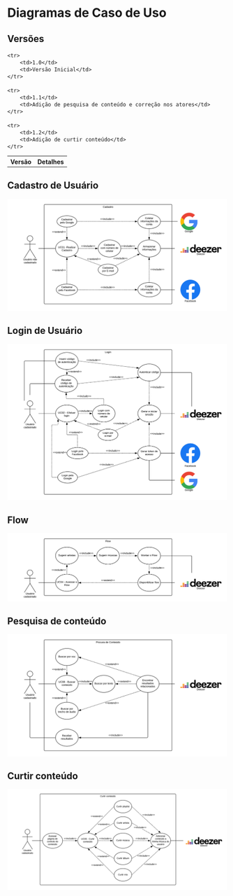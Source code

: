 # Diagramas de Caso de Uso
<div class="line"></div>

## Versões

<table class="versions">
	<tr>
		<th class="version_header">Versão</th>
		<th>Detalhes</th>
	</tr>

	<tr>
		<td>1.0</td>
		<td>Versão Inicial</td>
	</tr>
	
	<tr>
		<td>1.1</td>
		<td>Adição de pesquisa de conteúdo e correção nos atores</td>
	</tr>
	
	<tr>
		<td>1.2</td>
		<td>Adição de curtir conteúdo</td>
	</tr>
</table>

## Cadastro de Usuário

<img src="../../assets/images/uso_cadastro.png">

## Login de Usuário

<img src="../../assets/images/uso_login.png">

## Flow

<img src="../../assets/images/uso_flow.png">

## Pesquisa de conteúdo

<img src="../../assets/images/uso_pesquisa.png">

## Curtir conteúdo

<img src="../../assets/images/uso_curtir.png">